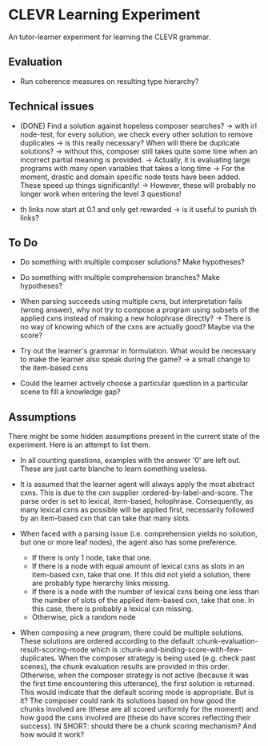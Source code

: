 # CLEVR Learning Experiment

An tutor-learner experiment for learning the CLEVR grammar.

## Evaluation

 - Run coherence measures on resulting type hierarchy? 

## Technical issues

 - (DONE) Find a solution against hopeless composer searches?
	-> with irl node-test, for every solution, we check every other solution to remove duplicates
	-> is this really necessary? When will there be duplicate solutions?
	-> without this, composer still takes quite some time when an incorrect partial meaning is provided.
	-> Actually, it is evaluating large programs with many open variables that takes a long time
	-> For the moment, drastic and domain specific node tests have been added. These speed up things significantly!
	-> However, these will probably no longer work when entering the level 3 questions!

 - th links now start at 0.1 and only get rewarded
	-> is it useful to punish th links?

## To Do 

 - Do something with multiple composer solutions? Make hypotheses?
 - Do something with multiple comprehension branches? Make hypotheses?

 - When parsing succeeds using multiple cxns, but interpretation fails (wrong answer), 
   why not try to compose a program using subsets of the applied cxns instead of making a new holophrase directly?
	-> There is no way of knowing which of the cxns are actually good? Maybe via the score?

 - Try out the learner's grammar in formulation. What would be necessary to make the learner also speak during the game?
	-> a small change to the item-based cxns
 - Could the learner actively choose a particular question in a particular scene to fill a knowledge gap?

## Assumptions

There might be some hidden assumptions present in the current state of the experiment.
Here is an attempt to list them.

 - In all counting questions, examples with the answer '0' are left out. These are just carte blanche to learn something useless.

 - It is assumed that the learner agent will always apply the most abstract cxns. This is due to the cxn supplier :ordered-by-label-and-score. The parse order is set to lexical, item-based, holophrase. Consequently, as many lexical cxns as possible will be applied first, necessarily followed by an item-based cxn that can take that many slots. 

 - When faced with a parsing issue (i.e. comprehension yields no solution, but one or more leaf nodes), the agent also has some preference. 
	- If there is only 1 node, take that one. 
	- If there is a node with equal amount of lexical cxns as slots in an item-based cxn, take that one. If this did not yield a solution, there are probably type hierarchy links missing.
	- If there is a node with the number of lexical cxns being one less than the number of slots of the applied item-based cxn, take that one. In this case, there is probably a lexical cxn missing.
	- Otherwise, pick a random node

 - When composing a new program, there could be multiple solutions. These solutions are ordered according to the default :chunk-evaluation-result-scoring-mode which is :chunk-and-binding-score-with-few-duplicates. When the composer strategy is being used (e.g. check past scenes), the chunk evaluation results are provided in this order. Otherwise, when the composer strategy is not active (because it was the first time encountering this utterance), the first solution is returned. This would indicate that the default scoring mode is appropriate. But is it? The composer could rank its solutions based on how good the chunks involved are (these are all scored uniformly for the moment) and how good the cxns involved are (these do have scores reflecting their success). IN SHORT: should there be a chunk scoring mechanism? And how would it work?
